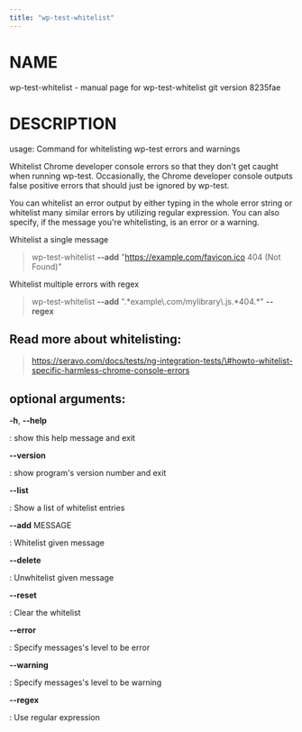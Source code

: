 ```yaml
---
title: "wp-test-whitelist"
---
```



NAME
====

wp-test-whitelist - manual page for wp-test-whitelist git version
8235fae

DESCRIPTION
===========

usage: Command for whitelisting wp-test errors and warnings

Whitelist Chrome developer console errors so that they don\'t get caught
when running wp-test. Occasionally, the Chrome developer console outputs
false positive errors that should just be ignored by wp-test.

You can whitelist an error output by either typing in the whole error
string or whitelist many similar errors by utilizing regular expression.
You can also specify, if the message you\'re whitelisting, is an error
or a warning.

Whitelist a single message

> wp-test-whitelist **\--add** \"https://example.com/favicon.ico 404
> (Not Found)\"

Whitelist multiple errors with regex

> wp-test-whitelist **\--add**
> \".\*example\\.com/mylibrary\\.js.\*404.\*\" **\--regex**

Read more about whitelisting:
-----------------------------

> https://seravo.com/docs/tests/ng-integration-tests/\#howto-whitelist-specific-harmless-chrome-console-errors

optional arguments:
-------------------

**-h**, **\--help**

:   show this help message and exit

**\--version**

:   show program\'s version number and exit

**\--list**

:   Show a list of whitelist entries

**\--add** MESSAGE

:   Whitelist given message

**\--delete**

:   Unwhitelist given message

**\--reset**

:   Clear the whitelist

**\--error**

:   Specify messages\'s level to be error

**\--warning**

:   Specify messages\'s level to be warning

**\--regex**

:   Use regular expression
